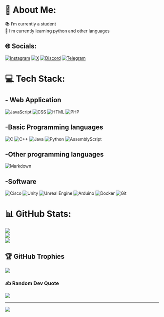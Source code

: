 # 💫 About Me:
📚 I’m currently a student<br>🌱 I’m currently learning python and other languages


## 🌐 Socials:
[![Instagram](https://img.shields.io/badge/Instagram-%23E4405F.svg?style=for-the-badge&logo=Instagram&logoColor=white)](https://instagram.com/samuele.debona)  [![X](https://img.shields.io/badge/X-%23000000.svg?style=for-the-badge&logo=X&logoColor=white)](https://x.com/ScimmiaDiMare)  [![Discord](https://img.shields.io/badge/Discord-%237289DA.svg?style=for-the-badge&logo=discord&logoColor=white)](https://discord.com/users/byfybyny)  [![Telegram](https://img.shields.io/badge/Telegram-2CA5E0?style=for-the-badge&logo=telegram&logoColor=white)](https://t.me/byfybyny)



# 💻 Tech Stack:
##  - Web Application
![JavaScript](https://img.shields.io/badge/javascript-%23F7DF1E.svg?style=for-the-badge&logo=javascript&logoColor=black)  ![CSS](https://img.shields.io/badge/css3-%231572B6.svg?style=for-the-badge&logo=css3&logoColor=white)  ![HTML](https://img.shields.io/badge/html5-%23E34F26.svg?style=for-the-badge&logo=html5&logoColor=white)  ![PHP](https://img.shields.io/badge/php-%23777BB4.svg?style=for-the-badge&logo=php&logoColor=white)
##  -Basic Programming languages
![C](https://img.shields.io/badge/c-%2300599C.svg?style=for-the-badge&logo=c&logoColor=white)  ![C++](https://img.shields.io/badge/C++-%2300599C.svg?style=for-the-badge&logo=c%2B%2B&logoColor=white)  ![Java](https://img.shields.io/badge/java-%23ED8B00.svg?style=for-the-badge&logo=openjdk&logoColor=white)  ![Python](https://img.shields.io/badge/python-3670A0?style=for-the-badge&logo=python&logoColor=ffdd54)  ![AssemblyScript](https://img.shields.io/badge/assembly%20script-%23000000.svg?style=for-the-badge&logo=assemblyscript&logoColor=white)
##  -Other programming languages
![Markdown](https://img.shields.io/badge/markdown-%23000000.svg?style=for-the-badge&logo=markdown&logoColor=white)
##  -Software
![Cisco](https://img.shields.io/badge/cisco-%23049fd9.svg?style=for-the-badge&logo=cisco&logoColor=black)  ![Unity](https://img.shields.io/badge/unity-%23000000.svg?style=for-the-badge&logo=unity&logoColor=white)  ![Unreal Engine](https://img.shields.io/badge/unrealengine-%23313131.svg?style=for-the-badge&logo=unrealengine&logoColor=white)  ![Arduino](https://img.shields.io/badge/-Arduino-00979D?style=for-the-badge&logo=Arduino&logoColor=white)  ![Docker](https://img.shields.io/badge/docker-%230db7ed.svg?style=for-the-badge&logo=docker&logoColor=white)  ![Git](https://img.shields.io/badge/git-%23F05032.svg?style=for-the-badge&logo=git&logoColor=white)




# 📊 GitHub Stats:
![](https://github-readme-stats.vercel.app/api?username=byfybyny&theme=dark&hide_border=false&include_all_commits=false&count_private=false)<br/>
![](https://github-readme-streak-stats.herokuapp.com/?user=byfybyny&theme=dark&hide_border=false)<br/>
![](https://github-readme-stats.vercel.app/api/top-langs/?username=byfybyny&theme=dark&hide_border=false&include_all_commits=false&count_private=false&layout=compact)

## 🏆 GitHub Trophies
![](https://github-profile-trophy.vercel.app/?username=byfybyny&theme=radical&no-frame=false&no-bg=true&margin-w=4)

### ✍️ Random Dev Quote
![](https://quotes-github-readme.vercel.app/api?type=vetical&theme=merko)

---
[![](https://visitcount.itsvg.in/api?id=byfybyny&icon=0&color=0)](https://visitcount.itsvg.in)

<!-- Proudly created with GPRM ( https://gprm.itsvg.in ) -->
